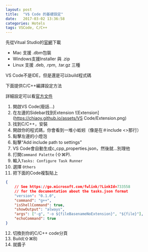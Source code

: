 ```yaml
---
layout: post
title:  "V$ Code 的基礎設定"
date:   2017-03-02 13:36:58
categories: Hotels
tags: VSCode, C/C++
---
```


先從Vitual Studio的[官網](https://code.visualstudio.com/)下載

* Mac 支援 .dbm包裝
* Windows支援Installer 與 .zip
* Linux 支援 .deb, .rpm, .tar.gz 三種

VS Code不是IDE，但是還是可以build程式碼

下面提供C/C++編譯設定方法

詳細設定可以看[官方文件](https://code.visualstudio.com/docs/languages/cpp)
1. 開啟VS Code(廢話...)
2. 在左邊的Sidebar找到Extension ![Extension](https://chiaoy.github.io/assets/VS Code/Extension.png)
3. 找到C/C++，安裝
4. 開啟你的程式碼，你會看到一堆小蚯蚓（像是在＃include <>那行）
5. 點擊左邊的小燈泡
6. 點擊“Add include path to settings”
7. VS Code會自動生成c_cpp_properties.json，然後就...別理他
8. 打開`Command Palette` (⇧⌘P).
9. 輸入`Tasks: Configure Task Runner`
10. 選擇 `Others`
11. 把下面的Code複製貼上
```json
{
    // See https://go.microsoft.com/fwlink/?LinkId=733558
    // for the documentation about the tasks.json format
    "version": "0.1.0",
    "command": "g++",
    "isShellCommand": true,
    "showOutput": "always",
    "args": ["-g", "-o ${fileBasenameNoExtension}", "${file}"],
    "echoCommand": true
}
```
12. 切換到你的C/C++ code分頁
13. Build(⇧⌘B)
14. 就醬子

